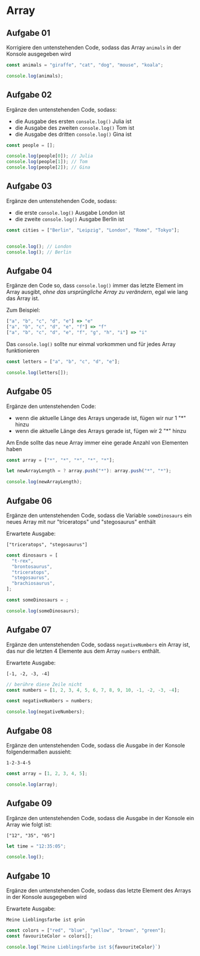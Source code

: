 # Array


## Aufgabe 01

Korrigiere den untenstehenden Code, sodass das Array `animals` in der Konsole ausgegeben wird


```js
const animals = "giraffe", "cat", "dog", "mouse", "koala";

console.log(animals);
```


## Aufgabe 02

Ergänze den untenstehenden Code, sodass:

- die Ausgabe des ersten `console.log()` Julia ist
- die Ausgabe des zweiten `console.log()` Tom ist
- die Ausgabe des dritten `console.log()` Gina ist


```js
const people = [];

console.log(people[0]); // Julia
console.log(people[1]); // Tom
console.log(people[2]); // Gina
```


## Aufgabe 03

Ergänze den untenstehenden Code, sodass:

- die erste `console.log()` Ausgabe London ist
- die zweite `console.log()` Ausgabe Berlin ist


```js
const cities = ["Berlin", "Leipzig", "London", "Rome", "Tokyo"];


console.log(); // London
console.log(); // Berlin 
```


## Aufgabe 04

Ergänze den Code so, dass `console.log()` immer das letzte Element im Array ausgibt, _ohne das ursprüngliche Array zu verändern_, egal wie lang das Array ist.

Zum Beispiel:

```js
["a", "b", "c", "d", "e"] => "e"
["a", "b", "c", "d", "e", "f"] => "f"
["a", "b", "c", "d", "e", "f", "g", "h", "i"] => "i"
```
Das `console.log()` sollte nur einmal vorkommen und für jedes Array funktionieren


```js
const letters = ["a", "b", "c", "d", "e"];

console.log(letters[]);
```


## Aufgabe 05

Ergänze den untenstehenden Code:

- wenn die aktuelle Länge des Arrays ungerade ist, fügen wir nur 1 "*" hinzu
- wenn die aktuelle Länge des Arrays gerade ist, fügen wir 2 "*" hinzu

Am Ende sollte das neue Array immer eine gerade Anzahl von Elementen haben


```js
const array = ["*", "*", "*", "*", "*"];

let newArrayLength = ? array.push("*"): array.push("*", "*");

console.log(newArrayLength);
```


## Aufgabe 06

Ergänze den untenstehenden Code, sodass die Variable `someDinosaurs` ein neues Array mit nur "triceratops" und "stegosaurus" enthält

Erwartete Ausgabe:

```plaintext
["triceratops", "stegosaurus"]
```


```js
const dinosaurs = [
  "t-rex",
  "brontosaurus",
  "triceratops",
  "stegosaurus",
  "brachiosaurus",
];

const someDinosaurs = ;

console.log(someDinosaurs);
```


## Aufgabe 07

Ergänze den untenstehenden Code, sodass `negativeNumbers` ein Array ist, das nur die letzten 4 Elemente aus dem Array `numbers` enthält.

Erwartete Ausgabe:

```[-1, -2, -3, -4]```


```js
// berühre diese Zeile nicht
const numbers = [1, 2, 3, 4, 5, 6, 7, 8, 9, 10, -1, -2, -3, -4];

const negativeNumbers = numbers;

console.log(negativeNumbers);
```


## Aufgabe 08

Ergänze den untenstehenden Code, sodass die Ausgabe in der Konsole folgendermaßen aussieht:

```plaintext
1-2-3-4-5
```


```js
const array = [1, 2, 3, 4, 5];

console.log(array);
```


## Aufgabe 09

Ergänze den untenstehenden Code, sodass die Ausgabe in der Konsole ein Array wie folgt ist:

```plaintext
["12", "35", "05"]
```


```js
let time = "12:35:05";

console.log();
```

## Aufgabe 10

Ergänze den untenstehenden Code, sodass das letzte Element des Arrays in der Konsole ausgegeben wird

Erwartete Ausgabe:
```plaintext
Meine Lieblingsfarbe ist grün
```

```javascript
const colors = ["red", "blue", "yellow", "brown", "green"];
const favouriteColor = colors[];

console.log(`Meine Lieblingsfarbe ist ${favouriteColor}`)
```